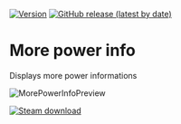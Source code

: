 [![Version](https://img.shields.io/badge/Rimworld-1.4-green.svg)](http://rimworldgame.com/)
[![GitHub release (latest by date)](https://img.shields.io/github/v/release/angelolocritani/Rimworld-MorePowerInfo)](https://github.com/angelolocritani/Rimworld-MorePowerInfo/releases/latest)

# More power info
Displays more power informations

![MorePowerInfoPreview](https://i.imgur.com/IuYpxvM.png)

[![Steam download](https://img.shields.io/steam/downloads/2906529763?logo=steam)](https://steamcommunity.com/sharedfiles/filedetails/?id=2906529763)
